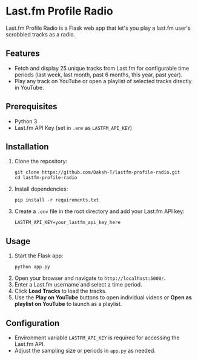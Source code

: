 # Last.fm Profile Radio

Last.fm Profile Radio is a Flask web app that let's you play a last.fm user's scrobbled tracks as a radio.

## Features

- Fetch and display 25 unique tracks from Last.fm for configurable time periods (last week, last month, past 6 months, this year, past year).
- Play any track on YouTube or open a playlist of selected tracks directly in YouTube.

## Prerequisites

- Python 3
- Last.fm API Key (set in `.env` as `LASTFM_API_KEY`)

## Installation

1. Clone the repository:
   ```shell
   git clone https://github.com/Daksh-T/lastfm-profile-radio.git
   cd lastfm-profile-radio
   ```
2. Install dependencies:
   ```shell
   pip install -r requirements.txt
   ```
3. Create a `.env` file in the root directory and add your Last.fm API key:
   ```env
   LASTFM_API_KEY=your_lastfm_api_key_here
   ```

## Usage

1. Start the Flask app:
   ```shell
   python app.py
   ```
2. Open your browser and navigate to `http://localhost:5000/`.
3. Enter a Last.fm username and select a time period.
4. Click **Load Tracks** to load the tracks.
5. Use the **Play on YouTube** buttons to open individual videos or **Open as playlist on YouTube** to launch as a playlist.

## Configuration

- Environment variable `LASTFM_API_KEY` is required for accessing the Last.fm API.
- Adjust the sampling size or periods in `app.py` as needed.